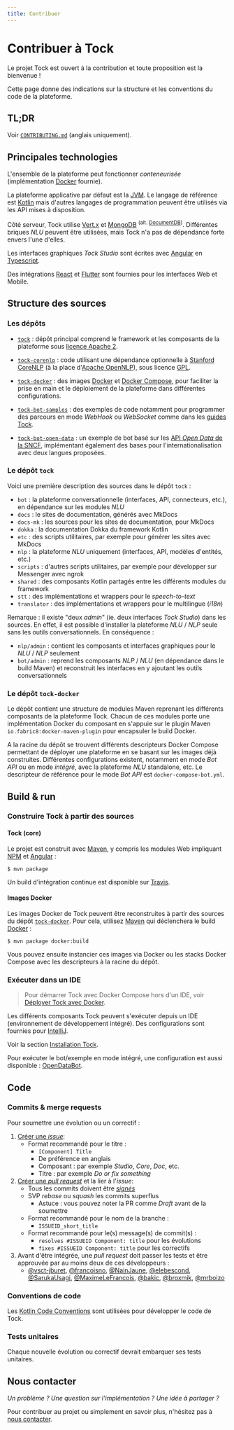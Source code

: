 ```yaml
---
title: Contribuer
---
```


# Contribuer à Tock

Le projet Tock est ouvert à la contribution et toute proposition est la bienvenue !

Cette page donne des indications sur la structure et les conventions du code de la plateforme.

## TL;DR

Voir [`CONTRIBUTING.md`](https://github.com/theopenconversationkit/tock/blob/master/CONTRIBUTING.md) 
(anglais uniquement).

## Principales technologies

L'ensemble de la plateforme peut fonctionner _conteneurisée_ (implémentation [Docker](https://www.docker.com/) fournie). 

La plateforme applicative par défaut est la [JVM](https://fr.wikipedia.org/wiki/Machine_virtuelle_Java). 
Le langage de référence est [Kotlin](https://kotlinlang.org/) mais d'autres langages de programmation peuvent être utilisés via les API mises à disposition.

Côté serveur, Tock utilise [Vert.x](http://vertx.io/) et [MongoDB](https://www.mongodb.com ) <sup>(alt. [DocumentDB](https://aws.amazon.com/fr/documentdb/))</sup>. 
Différentes briques _NLU_ peuvent être utilisées, mais Tock n'a pas de dépendance forte envers l'une d'elles.

Les interfaces graphiques _Tock Studio_ sont écrites avec [Angular](https://angular.io/) en [Typescript](https://www.typescriptlang.org/).

Des intégrations [React](https://reactjs.org) et [Flutter](https://flutter.dev/) sont fournies pour les interfaces Web et Mobile.

## Structure des sources

### Les dépôts

* [`tock`](https://github.com/theopenconversationkit/tock) : dépôt principal comprend le framework et les composants 
de la plateforme sous [licence Apache 2](https://github.com/theopenconversationkit/tock/blob/master/LICENSE). 

* [`tock-corenlp`](https://github.com/theopenconversationkit/tock-corenlp) : code utilisant une dépendance optionnelle à 
[Stanford CoreNLP](https://stanfordnlp.github.io/CoreNLP/) (à la place d'[Apache OpenNLP](https://opennlp.apache.org/)), 
sous licence [GPL](https://fr.wikipedia.org/wiki/Licence_publique_g%C3%A9n%C3%A9rale_GNU). 

* [`tock-docker`](https://github.com/theopenconversationkit/tock-docker) : des images [Docker](https://www.docker.com/) 
et [Docker Compose](https://docs.docker.com/compose/), pour faciliter la prise en main et le déploiement de la plateforme dans différentes configurations.

* [`tock-bot-samples`](https://github.com/theopenconversationkit/tock-bot-samples) : des exemples de code notamment pour programmer des parcours en mode _WebHook_ ou _WebSocket_ 
comme dans les [guides Tock](../guide/api).
 
* [`tock-bot-open-data`](https://github.com/theopenconversationkit/tock-bot-open-data) : un exemple de bot basé 
sur les [API _Open Data_ de la SNCF](https://www.digital.sncf.com/startup/api), implémentant également des bases pour 
l'internationalisation avec deux langues proposées.

### Le dépôt `tock`

Voici une première description des sources dans le dépôt `tock` :

* `bot` : la plateforme conversationnelle (interfaces, API, connecteurs, etc.), en dépendance sur les modules _NLU_
* `docs` : le sites de documentation, générés avec MkDocs
* `docs-mk` : les sources pour les sites de documentation, pour MkDocs
* `dokka` : la documentation Dokka du framework Kotlin
* `etc` : des scripts utilitaires, par exemple pour générer les sites avec MkDocs
* `nlp` : la plateforme _NLU_ uniquement (interfaces, API, modèles d'entités, etc.) 
* `scripts` : d'autres scripts utilitaires, par exemple pour développer sur Messenger avec ngrok
* `shared` : des composants Kotlin partagés entre les différents modules du framework
* `stt` : des implémentations et wrappers pour le _speech-to-text_
* `translator` : des implémentations et wrappers pour le multilingue (_i18n_)

Remarque : il existe "deux _admin_" (ie. deux interfaces _Tock Studio_) dans les sources. En effet, il est possible 
d'installer la plateforme _NLU_ / _NLP_ seule sans les outils conversationnels. En conséquence :

* `nlp/admin` : contient les composants et interfaces graphiques pour le _NLU_ / _NLP_ seulement
* `bot/admin` : reprend les composants _NLP_ / _NLU_ (en dépendance dans le build Maven) et reconstruit les interfaces 
en y ajoutant les outils conversationnels  

### Le dépôt `tock-docker`

Le dépôt contient une structure de modules Maven reprenant les différents composants de la plateforme Tock. 
Chacun de ces modules porte une implémentation Docker du composant en s'appuie sur le plugin Maven 
`io.fabric8:docker-maven-plugin` pour encapsuler le build Docker.

A la racine du dépôt se trouvent différents descripteurs Docker Compose permettant de déployer une plateforme 
en se basant sur les images déjà construites. Différentes configurations existent, notamment en mode _Bot API_ 
ou en mode _intégré_, avec la plateforme _NLU_ standalone, etc. Le descripteur de référence pour le mode 
_Bot API_ est `docker-compose-bot.yml`.

## Build & run

### Construire Tock à partir des sources

#### Tock (core)

Le projet est construit avec [Maven](https://maven.apache.org/), y compris les modules Web impliquant 
[NPM](https://www.npmjs.com/) et [Angular](https://angular.io/) :
 
`$ mvn package`

Un build d'intégration continue est disponible sur [Travis](https://travis-ci.org/theopenconversationkit/tock).

#### Images Docker

Les images Docker de Tock peuvent être reconstruites à partir des sources du dépôt [`tock-docker`](https://github.com/theopenconversationkit/tock-docker).
Pour cela, utilisez [Maven](https://maven.apache.org/) qui déclenchera le build [Docker](https://www.docker.com/) :

`$ mvn package docker:build`

Vous pouvez ensuite instancier ces images via Docker ou les stacks Docker Compose avec les descripteurs à la racine du dépôt.

### Exécuter dans un IDE

> Pour démarrer Tock avec Docker Compose hors d'un IDE, voir [Déployer Tock avec Docker](../guide/plateforme).

Les différents composants Tock peuvent s'exécuter depuis un IDE (environnement de développement intégré). 
Des configurations sont fournies pour [IntelliJ](https://www.jetbrains.com/idea/).

Voir la section [Installation Tock](../admin/installation.md).  

Pour exécuter le bot/exemple en mode intégré, une configuration est aussi disponible : [OpenDataBot](https://github.com/theopenconversationkit/tock-bot-open-data/blob/master/.idea/runConfigurations/OpenDataBot.xml).

## Code

### Commits & merge requests

Pour soumettre une évolution ou un correctif :

1. [Créer une _issue_](https://github.com/theopenconversationkit/tock/issues/new):
    - Format recommandé pour le titre :
        - `[Component] Title`
        - De préférence en anglais
        - Composant : par exemple 
    _Studio_, _Core_, _Doc_, etc.
        - Titre : par exemple _Do or fix something_
2. [Créer une _pull request_](https://github.com/theopenconversationkit/tock/pulls) et la lier à l'_issue_:
    - Tous les commits doivent être [_signés_](https://help.github.com/en/github/authenticating-to-github/managing-commit-signature-verification) 
    - SVP _rebase_ ou _squash_ les commits superflus
        - Astuce : vous pouvez noter la PR comme _Draft_ avant de la soumettre
    - Format recommandé pour le nom de la branche :
        - `ISSUEID_short_title`
    - Format recommandé pour le(s) message(s) de commit(s) :
        - `resolves #ISSUEID Component: title` pour les évolutions
        - `fixes #ISSUEID Component: title` pour les correctifs
3. Avant d'être intégrée, une _pull request_ doit passer les tests et être approuvée par au moins deux de ces développeurs :
    - [@vsct-jburet](https://github.com/vsct-jburet),
    [@francoisno](https://github.com/francoisno),
    [@NainJaune](https://github.com/NainJaune),
    [@elebescond](https://github.com/elebescond),
    [@SarukaUsagi](https://github.com/SarukaUsagi),
    [@MaximeLeFrancois](https://github.com/MaximeLeFrancois),
    [@bakic](https://github.com/bakic),
    [@broxmik](https://github.com/broxmik),
    [@mrboizo](https://github.com/mrboizo)

### Conventions de code

Les [Kotlin Code Conventions](https://kotlinlang.org/docs/reference/coding-conventions.html) sont utilisées pour 
développer le code de Tock.

### Tests unitaires

Chaque nouvelle évolution ou correctif devrait embarquer ses tests unitaires.

## Nous contacter

_Un problème ? Une question sur l'implémentation ? Une idée à partager ?_

Pour contribuer au projet ou simplement en savoir plus, n'hésitez pas à [nous contacter](/home/Titouan.Perivier-Vigouroux/Documents/tock/docs/docs/fr/about/contact.md).